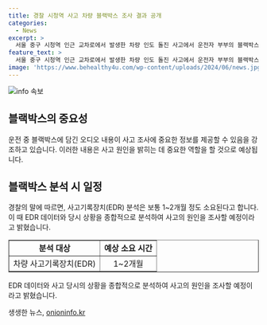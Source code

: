 ```yaml
---
title: 경찰 시청역 사고 차량 블랙박스 조사 결과 공개
categories:
  - News
excerpt: >
  서울 중구 시청역 인근 교차로에서 발생한 차량 인도 돌진 사고에서 운전자 부부의 블랙박스 내용이 확인됐다. 사고 당시 운전자 부부는 비명을 지르며 어, 어라고 외치는 것이 확인됐지만, 급발진 여부는 아직 명확하지 않다. 경찰은 차량 사고기록 장치 및 CCTV 화면 등을 분석하여 사고 원인을 파악할 예정이며, 이에는 1~2개월이 소요될 것으로 보인다.
feature_text: >
  서울 중구 시청역 인근 교차로에서 발생한 차량 인도 돌진 사고에서 운전자 부부의 블랙박스 내용이 확인됐다. 사고 당시 운전자 부부는 비명을 지르며 어, 어라고 외치는 것이 확인됐지만, 급발진 여부는 아직 명확하지 않다. 경찰은 차량 사고기록 장치 및 CCTV 화면 등을 분석하여 사고 원인을 파악할 예정이며, 이에는 1~2개월이 소요될 것으로 보인다.
image: 'https://www.behealthy4u.com/wp-content/uploads/2024/06/news.jpg'
---
```


<p><img src="https://www.behealthy4u.com/wp-content/uploads/2024/06/news.jpg" alt="info 속보" /></p>

<h2 data-ke-size="size26">블랙박스의 중요성</h2>

<p data-ke-size="size16">운전 중 블랙박스에 담긴 오디오 내용이 사고 조사에 중요한 정보를 제공할 수 있음을 강조하고 있습니다. 이러한 내용은 사고 원인을 밝히는 데 중요한 역할을 할 것으로 예상됩니다.</p>

<h2 data-ke-size="size26">블랙박스 분석 시 일정</h2>

<p data-ke-size="size16">경찰의 말에 따르면, 사고기록장치(EDR) 분석은 보통 1~2개월 정도 소요된다고 합니다. 이 때 EDR 데이터와 당시 상황을 종합적으로 분석하여 사고의 원인을 조사할 예정이라고 밝혔습니다.</p>

<table style="width: 100%;" border="1">
<tbody>
<tr>
<td style="text-align: center; height: 17px;"><b>분석 대상</b></td>
<td style="text-align: center; height: 17px;"><b>예상 소요 시간</b></td>
</tr>
<tr>
<td style="text-align: center; height: 17px;">차량 사고기록장치(EDR)</td>
<td style="text-align: center; height: 17px;">1~2개월</td>
</tr>
</tbody>
</table>

<p data-ke-size="size16">EDR 데이터와 사고 당시의 상황을 종합적으로 분석하여 사고의 원인을 조사할 예정이라고 밝혔습니다.</p>
생생한 뉴스, <a href="https://onioninfo.kr" rel="dofollow">onioninfo.kr</a>


